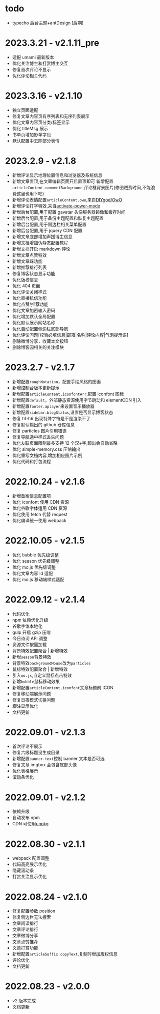 # todo

-   typecho 后台主题+antDesign [后期]

# 2023.3.21 - v2.1.11_pre

-   适配 umami 最新版本
-   优化关注博主和打赏博主交互
-   修复首次评论不显示
-   优化评论相关代码

# 2023.3.16 - v2.1.10

-   独立页面适配
-   修复文章内容页有序列表和无序列表展示
-   优化文章内容页分类/标签显示
-   优化 titleMsg 展示
-   书单页增加影单字段
-   默认配置中去除部分表情

# 2023.2.9 - v2.1.8

-   新增评论显示地理位置信息和浏览器及系统信息
-   新增文章置顶,在文章编辑页面开启置顶即可
    新增配置`articleContent.commentBackground`,评论框背景图片(修图贼费时间,不能浪费这里也用下吧)
-   新增评论表情配置`articleContent.owo`,来自[DIYgod/OwO](https://github.com/DIYgod/OwO)
-   新增评论打字特效,来自[activate-power-mode](https://github.com/disjukr/activate-power-mode)
-   新增后台配置,用于配置 gavatar 头像服务器镜像和缓存时间
-   新增后台配置,用于备份主题配置和恢复主题配置
-   新增后台配置,用于侧边栏相关菜单配置
-   新增后台配置,用于 jquery CDN 配置
-   新增文章底部增加声援博主信息
-   新增文档增加伪静态配置教程
-   新增文档开启 markdown 评论
-   新增文章点赞特效
-   新增文章踩功能
-   新增推荐排行列表
-   修复博客状态显示功能
-   优化版权信息
-   优化 404 页面
-   优化评论关闭样式
-   优化直接私信功能
-   优化点赞/推荐功能
-   优化文章加密输入密码
-   优化增加默认全局配置
-   优化默认展示网站名称
-   优化自动配置侧边栏底部导航
-   优化评论问题[校验必填信息|邮箱|名称|评论内容|气泡提示语]
-   删除微博分享，收藏本文按钮
-   删除博客园相关的关注模块

# 2023.2.7 - v2.1.7

-   新增配置`roughNotation`，配置手绘风格的图画
-   新增控制台版本更新提示
-   新增配置`articleContent.iconfontArr`,配置 iconfont 图标
-   新增配置`default`，外部静态资源使用字节跳动和 elementCDN 引入
-   新增配置`footer.aplayer`来设置音乐播放器
-   新增配置`sidebar.blogStatus`,设置是否显示博客状态
-   修复 h1-h6 出现特殊字符是不是渲染不了
-   修复默认输出的 github 仓库信息
-   修复 particles 图片引用错误
-   修复导航选中样式丢失问题
-   优化友联页面限制最多支持 12 个汉+字,超出会自动省略
-   优化 simple-memory.css 压缩输出
-   优化重写文档内容,增加相应图片示例
-   优化代码和打包流程

# 2022.10.24 - v2.1.6

-   新增备案信息配置项
-   优化 iconfont 使用 CDN 资源
-   优化谷歌字体适用 CDN 资源
-   优化使用 fetch 代替 request
-   优化编译统一使用 webpack

# 2022.10.05 - v2.1.5

-   优化 bubble 优先级调整
-   优化 season 优先级调整
-   优化 mo.js 优先级调整
-   优化文章内容 Id 适配
-   优化 mo.js 移动端样式适配

# 2022.09.12 - v2.1.4

-   代码优化
-   npm 依赖优化升级
-   谷歌字体本地化
-   gulp 开启 gzip 压缩
-   今日诗词 API 调整
-   资源文件按需加载
-   背景特效配置聚合 | 新增特效
-   新增`season`背景特效
-   背景特效`backgroundMouse`改为`particles`
-   鼠标特效配置聚合 | 新增特效
-   引入`mo.js`,自定义鼠标点击特效
-   新增`bubble`鼠标移动效果
-   新增配置`articleContent.iconfont`文章标题前 ICON
-   修复移动端展示问题
-   修复日夜模式切换问题
-   脚注显示优化
-   文档更新

# 2022.09.01 - v2.1.3

-   首次评论不展示
-   修复六级标题没生成目录
-   新增配置`banner.text`控制 banner 文本是否可选
-   修复文章 imgbox 会包含底部头像
-   优化表格展示
-   滚动条优化

# 2022.09.01 - v2.1.2

-   依赖升级
-   自动发布 npm
-   CDN 可使用[unpkg](https://www.unpkg.com/)

# 2022.08.30 - v2.1.1

-   webpack 配置调整
-   代码高亮展示优化
-   隐藏滚动条
-   打赏关注显示优化

# 2022.08.24 - v2.1.0

-   修复配置参数 position
-   修复侧边栏无法搜索
-   文章阅读排行
-   文章评论排行
-   文章微博分享
-   文章点赞推荐
-   文章打赏功能
-   新增配置`articleSuffix.copyText`,复制时增加版权信息
-   评论优化
-   文档更新

# 2022.08.23 - v2.0.0

-   v2 版本完成
-   文档更新
